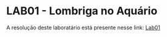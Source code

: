# LAB01 - Lombriga no Aquário

A resolução deste laboratário está presente nesse link: [Lab01](https://github.com/gabrielmelo00/MC322/blob/main/Lab01/Notebooks/emprestimo01-ra216474.ipynb)
